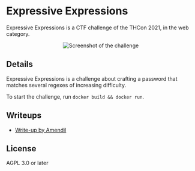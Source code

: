 # Expressive Expressions

Expressive Expressions is a CTF challenge of the THCon 2021, in the web category.

<p align="center">
  <img src="https://repository-images.githubusercontent.com/376939673/57957f80-cd5d-11eb-9193-f1acc7a1976b" alt="Screenshot of the challenge">
</p>

## Details

Expressive Expressions is a challenge about crafting a password that matches several regexes of increasing difficulty.

To start the challenge, run `docker build && docker run`.

## Writeups

* [Write-up by Amendil](https://ctftime.org/writeup/28790)

## License

AGPL 3.0 or later
